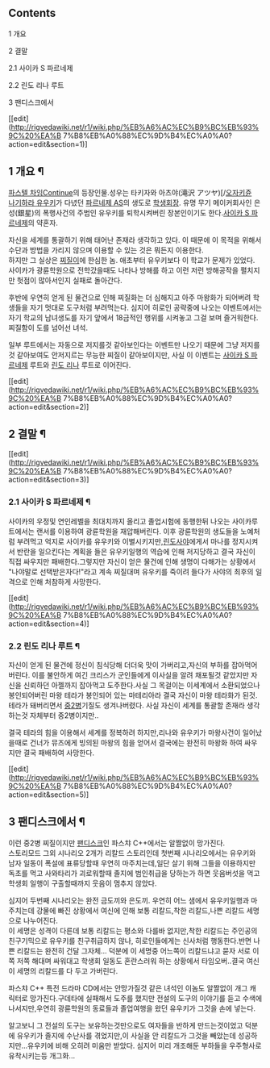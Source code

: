 ## Contents

    

1 개요

2 결말

    

2.1 사이카 S 파르네제

2.2 린도 리나 루트

3 팬디스크에서

[[edit](http://rigvedawiki.net/r1/wiki.php/%EB%A6%AC%EC%B9%BC%EB%93%9C%20%EA%B
7%B8%EB%A0%88%EC%9D%B4%EC%A0%A0?action=edit&section=1)]

## 1 개요 ¶

[파스텔 차임Continue](%ED%8C%8C%EC%8A%A4%ED%85%94%20%EC%B0%A8%EC%9E%84%20Continue.md)의
등장인물.성우는 타키자와 아츠야(滝沢 アツヤ)[/[오자키쥰](%EC%98%A4%EC%9E%90%ED%82%A4%20%EC%A5%B0.md)  
[나기하라 유우키](%EB%82%98%EA%B8%B0%ED%95%98%EB%9D%BC%20%EC%9C%A0%EC%9A%B0%ED%82%A4.md)가 다녔던 [파르네제 AS](%ED%8C%8C%EB%A5%B4%EB%84%A4%EC%A0%9C%20AS.md)의 생도로
[학생회장](%ED%95%99%EC%83%9D%ED%9A%8C%EC%9E%A5.md). 유명 무기 메이커회사인 은성(銀星)의 폭행사건의
주범인 유우키를 퇴학시켜버린 장본인이기도 한다.[사이카 S 파르네제](%EC%82%AC%EC%9D%B4%EC%B9%B4%20S%20%ED%8C%8C%EB%A5%B4%EB%84%A4%EC%A0%9C.md)의 약혼자.

  

자신을 세계를 통괄하기 위해 태어난 존재라 생각하고 있다. 이 때문에 이 목적을 위해서 수단과 방법을 가리지 않으며 이용할 수 있는 것은
뭐든지 이용한다.  
하지만 그 실상은 [찌질이](%EC%B0%8C%EC%A7%88%EC%9D%B4.md)에 한심한 놈. 애초부터 유우키보다 이 학교가
문제가 있었다. 사이카가 광륜학원으로 전학갔을때도 나타나 방해를 하고 이런 저런 방해공작을 펼치지만 헛점이 많아서인지 실패로 돌아간다.

  

후반에 우연히 얻게 된 물건으로 인해 찌질화는 더 심해지고 아주 마왕화가 되어버려 학생들을 자기 멋대로 도구처럼 부려먹는다. 심지어 히로인
공략중에 나오는 이벤트에서는 자기 학교의 남녀생도를 자기 앞에서 18금적인 행위를 시켜놓고 그걸 보며 즐거워한다. 찌질함이 도를 넘어선
녀석.

  

일부 루트에서는 자동으로 저지를것 같아보인다는 이벤트만 나오기 때문에 그냥 저지를것 같아보여도 안저지르는 무능한 찌질이 같아보이지만, 사실
이 이벤트는 [사이카 S 파르네제](%EC%82%AC%EC%9D%B4%EC%B9%B4%20S%20%ED%8C%8C%EB%A5%B4%EB%84%A4%EC%A0%9C.md) 루트와 [린도 리나](%EB%A6%B0%EB%8F%84%20%EB%A6%AC%EB%82%98.md)
루트로 이어진다.

[[edit](http://rigvedawiki.net/r1/wiki.php/%EB%A6%AC%EC%B9%BC%EB%93%9C%20%EA%B
7%B8%EB%A0%88%EC%9D%B4%EC%A0%A0?action=edit&section=2)]

## 2 결말 ¶

[[edit](http://rigvedawiki.net/r1/wiki.php/%EB%A6%AC%EC%B9%BC%EB%93%9C%20%EA%B
7%B8%EB%A0%88%EC%9D%B4%EC%A0%A0?action=edit&section=3)]

### 2.1 사이카 S 파르네제 ¶

사이카의 우정및 연인레벨을 최대치까지 올리고 졸업시험에 동행한뒤 나오는 사이카루트에서는 랜서를 이용하여 광륜학원을 재압해버린다. 이후
광륜학원의 생도들을 노예처럼 부려먹고 억지로 사이카를 유우키와 이별시키지만,[린도사야](%EB%A6%B0%EB%8F%84%20%EC%82%AC%EC%95%BC.md)에게서 마나를 정지시켜서 반란을 일으킨다는 계획을
들은 유우키일행의 역습에 인해 저지당하고 결국 자신이 직접 싸우지만 패배한다.그렇지만 자신이 얻은 물건에 인해 생명이 다해가는 상황에서
"나야말로 선택받은자다!"라고 계속 찌질대며 유우키를 죽이려 들다가 사야의 최후의 일격으로 인해 처참하게 사망한다.

[[edit](http://rigvedawiki.net/r1/wiki.php/%EB%A6%AC%EC%B9%BC%EB%93%9C%20%EA%B
7%B8%EB%A0%88%EC%9D%B4%EC%A0%A0?action=edit&section=4)]

### 2.2 린도 리나 루트 ¶

자신이 얻게 된 물건에 정신이 침식당해 더더욱 맛이 가버리고,자신의 부하를 잡아먹어버린다. 이를 불안하게 여긴 크리스가 군인들에게 이사실을
알려 채포될것 같았지만 자신을 신뢰하던 아젤까지 잡아먹고 도주한다.사실 그 목걸이는 이세계에서 소환되었으나 봉인되어버린 마왕 테라가 봉인되어
있는 마테리아라 결국 자신이 마왕 테라화가 된것.  
테라가 돼버리면서 [중2병](%EC%A4%912%EB%B3%91.md)기질도 생겨나버렸다. 사실 자신이 세계를 통괄할 존재라 생각하는것
자체부터 중2병이지만..

  

결국 테라의 힘을 이용해서 세계를 정복하려 하지만,리나와 유우키가 마왕사건이 일어났을때로 건너가 뮤즈에게 빙의된 마왕의 힘을 얻어서 결국에는
완전히 마왕화 하여 싸우지만 결국 패배하여 사망한다.

[[edit](http://rigvedawiki.net/r1/wiki.php/%EB%A6%AC%EC%B9%BC%EB%93%9C%20%EA%B
7%B8%EB%A0%88%EC%9D%B4%EC%A0%A0?action=edit&section=5)]

## 3 팬디스크에서 ¶

이런 중2병 찌질이지만 [팬디스크](%ED%8C%AC%EB%94%94%EC%8A%A4%ED%81%AC.md)인 파스챠 C++에서는
알짤없이 망가진다.  
스토리모드 그외 시나리오 2개가 리칼드 스토리인데 첫번째 시나리오에서는 유우키와 남자 일동이 폭설에 표류당할때 우연히 마주치는데,일단 살기
위해 그들을 이용하지만 독초를 먹고 사와타리가 괴로워할때 졸지에 범인취급을 당하는가 하면 웃음버섯을 먹고 학생회 일행이 구출할때까지 웃음이
멈추지 않았다.

  

심지어 두번째 시나리오는 완전 금도끼와 은도끼. 우연히 어느 샘에서 유우키일행과 마주치는데 강물에 빠진 상황에서 여신에 인해 보통
리칼드,착한 리칼드,나쁜 리칼드 세명으로 나누어진다.  
이 세명은 성격이 다른데 보통 리칼드는 평소와 다를바 없지만,착한 리칼드는 주인공의 친구기믹으로 유우키를 친구취급하지 않나, 히로인들에게는
신사처럼 행동한다.반면 나쁜 리칼드는 완전히 건달 그자체... 덕분에 이 세명중 어느쪽이 리칼드냐고 묻자 서로 이쪽 저쪽 해대며 싸워대고
학생회 일동도 혼란스러워 하는 상황에서 타임오버..결국 여신이 세명의 리칼드를 다 두고 가버린다.

  

파스챠 C++ 특전 드라마 CD에서는 안망가질것 같은 녀석인 이놈도 알짤없이 개그 캐릭터로 망가진다.구데타에 실패해서 도주를 했지만 전설의
도구의 이야기를 듣고 수색에 나서지만,우연히 광륜학원의 동료들과 졸업여행을 왔던 유우키가 그것을 손에 넣는다.

  

알고보니 그 전설의 도구는 보유하는것만으로도 여자들을 반하게 만드는것이었고 덕분에 유우키가 졸지에 수난사를 겪었지만,이 사실을 안 리칼드가
그것을 빼았는데 성공하지만...유우키에 비해 오히려 미움만 받았다. 심지어 미리 개조해둔 부하들을 우주형사로 유착시키는등 개그화...

